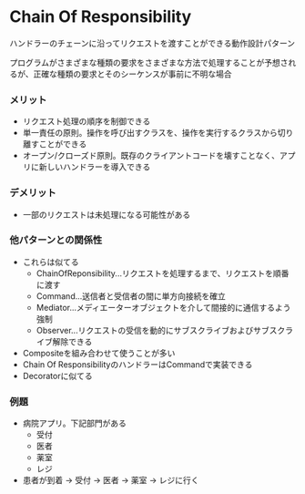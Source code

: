 # Chain Of Responsibility
ハンドラーのチェーンに沿ってリクエストを渡すことができる動作設計パターン

プログラムがさまざまな種類の要求をさまざまな方法で処理することが予想されるが、正確な種類の要求とそのシーケンスが事前に不明な場合

### メリット
- リクエスト処理の順序を制御できる
- 単一責任の原則。操作を呼び出すクラスを、操作を実行するクラスから切り離すことができる
- オープン/クローズド原則。既存のクライアントコードを壊すことなく、アプリに新しいハンドラーを導入できる

### デメリット
- 一部のリクエストは未処理になる可能性がある

### 他パターンとの関係性
- これらは似てる
    - ChainOfReponsibility...リクエストを処理するまで、リクエストを順番に渡す
    - Command...送信者と受信者の間に単方向接続を確立
    - Mediator...メディエーターオブジェクトを介して間接的に通信するよう強制
    - Observer...リクエストの受信を動的にサブスクライブおよびサブスクライブ解除できる
- Compositeを組み合わせて使うことが多い
- Chain Of ResponsibilityのハンドラーはCommandで実装できる
- Decoratorに似てる

### 例題
- 病院アプリ。下記部門がある
    - 受付
    - 医者
    - 薬室
    - レジ
- 患者が到着 -> 受付 -> 医者 -> 薬室 -> レジに行く

